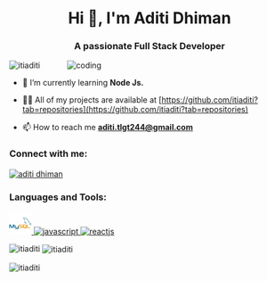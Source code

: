 <h1 align="center">Hi 👋, I'm Aditi Dhiman</h1>
<h3 align="center">A passionate Full Stack Developer</h3>

<img align="right" alt="coding" width="400" src="https://cdn.dribbble.com/users/1364029/screenshots/16093268/media/68e82a7fb4904614a9066d6b540c14b2.gif">

<p align="left"> <img src="https://komarev.com/ghpvc/?username=itiaditi&label=Profile%20views&color=0e75b6&style=flat" alt="itiaditi" /> </p>

- 🌱 I’m currently learning **Node Js.**

- 👨‍💻 All of my projects are available at [https://github.com/itiaditi?tab=repositories](https://github.com/itiaditi?tab=repositories)

- 📫 How to reach me **aditi.tlgt244@gmail.com**

<h3 align="left">Connect with me:</h3>
<p align="left">
<a href="https://www.linkedin.com/in/aditi-dhiman008/" target="blank"><img align="center" src="https://raw.githubusercontent.com/rahuldkjain/github-profile-readme-generator/master/src/images/icons/Social/linked-in-alt.svg" alt="aditi dhiman" height="30" width="40" /></a>

</p>

<h3 align="left">Languages and Tools:</h3>
<p align="left">  <a href="https://www.mysql.com/" target="_blank" rel="noreferrer"> <img src="https://raw.githubusercontent.com/devicons/devicon/master/icons/mysql/mysql-original-wordmark.svg" alt="mysql" width="40" height="40"/> </a> 
<a href="https://developer.mozilla.org/en-US/docs/Web/JavaScript" target="_blank" >
  <img src="https://i0.wp.com/theicom.org/wp-content/uploads/2016/03/js-logo.png?ssl=1" alt="javascript" width="40" height="40"/>
</a>
  <a href="" target="_blank">
    <img style="mix-blend-mode: colour-burn" src="https://w7.pngwing.com/pngs/452/495/png-transparent-react-javascript-angularjs-ionic-github-text-logo-symmetry-thumbnail.png" alt="reactjs" width="40" height="40"/>
  </a>
</p>

<p><img align="left" src="https://github-readme-stats.vercel.app/api/top-langs?username=itiaditi&show_icons=true&locale=en&layout=compact" alt="itiaditi" /></p>

<p>&nbsp;<img align="center" src="https://github-readme-stats.vercel.app/api?username=itiaditi&show_icons=true&locale=en" alt="itiaditi" /></p>

<p><img align="center" src="https://github-readme-streak-stats.herokuapp.com/?user=itiaditi&" alt="itiaditi" /></p>
